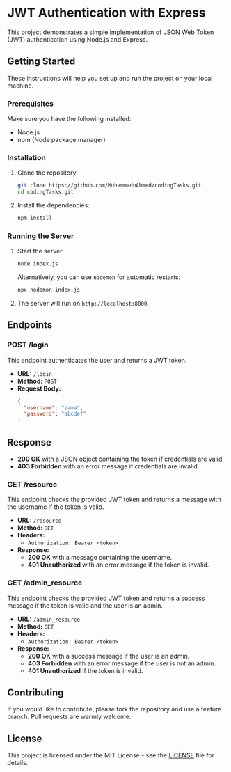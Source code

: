 # JWT Authentication with Express

This project demonstrates a simple implementation of JSON Web Token (JWT) authentication using Node.js and Express.

## Getting Started

These instructions will help you set up and run the project on your local machine.

### Prerequisites

Make sure you have the following installed:

- Node.js
- npm (Node package manager)

### Installation

1. Clone the repository:

   ```bash
   git clone https://github.com/MuhammadnAhmed/codingTasks.git
   cd codingTasks.git
   ```

2. Install the dependencies:

   ```bash
   npm install
   ```

### Running the Server

1. Start the server:

   ```bash
   node index.js
   ```

   Alternatively, you can use `nodemon` for automatic restarts:

   ```bash
   npx nodemon index.js
   ```

2. The server will run on `http://localhost:8000`.

## Endpoints

### POST /login

This endpoint authenticates the user and returns a JWT token.

- **URL:** `/login`
- **Method:** `POST`
- **Request Body:**
  ```json
  {
    "username": "zama",
    "password": "abcdef"
  }
  ```

## Response

- **200 OK** with a JSON object containing the token if credentials are valid.
- **403 Forbidden** with an error message if credentials are invalid.

### GET /resource

This endpoint checks the provided JWT token and returns a message with the username if the token is valid.

- **URL:** `/resource`
- **Method:** `GET`
- **Headers:**
  - `Authorization: Bearer <token>`
- **Response:**
  - **200 OK** with a message containing the username.
  - **401 Unauthorized** with an error message if the token is invalid.

### GET /admin_resource

This endpoint checks the provided JWT token and returns a success message if the token is valid and the user is an admin.

- **URL:** `/admin_resource`
- **Method:** `GET`
- **Headers:**
  - `Authorization: Bearer <token>`
- **Response:**
  - **200 OK** with a success message if the user is an admin.
  - **403 Forbidden** with an error message if the user is not an admin.
  - **401 Unauthorized** if the token is invalid.

## Contributing

If you would like to contribute, please fork the repository and use a feature branch. Pull requests are warmly welcome.

## License

This project is licensed under the MIT License - see the [LICENSE](LICENSE) file for details.
